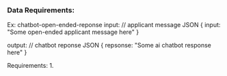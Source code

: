 ### Data Requirements: 
Ex:
chatbot-open-ended-reponse
input: 
// applicant message JSON
{
    input: "Some open-ended applicant message here"
}

output:
// chatbot reponse JSON
{
    repsonse: "Some ai chatbot response here"
}


Requirements:
1. 


